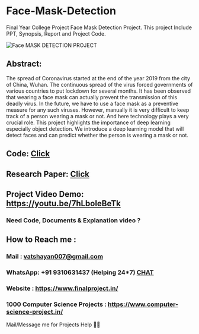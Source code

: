 # Face-Mask-Detection
Final Year College Project Face Mask Detection Project. This project Include PPT, Synopsis, Report and Project Code. 

![Face MASK DETECTION PROJECT](https://user-images.githubusercontent.com/28294942/138277543-cbc3704d-945b-4e10-851f-872b0bba24dc.gif)


## Abstract: 

The spread of Coronavirus started at the end of the year 2019 from the city of China, Wuhan. The continuous spread of the virus forced governments of various countries to put lockdown for several months. It has been observed that wearing a face mask can actually prevent the transmission of this deadly virus. In the future, we have to use a face mask as a preventive measure for any such viruses. However, manually it is very difficult to keep track of a person wearing a mask or not. And here technology plays a very crucial role. This project highlights the importance of deep learning especially object detection. We introduce a deep learning model that will detect faces and can predict whether the person is wearing a mask or not.

## Code: **[Click](https://github.com/Vatshayan/Face-Mask-Detection-Project/blob/main/Face_Mask_detection_in_Code_.ipynb)**

## Research Paper: [Click](https://www.irjet.net/archives/V7/i11/IRJET-V7I11216.pdf)

## Project Video Demo: https://youtu.be/7hLboIeBeTk 


### Need Code, Documents & Explanation video ? 

## How to Reach me :

### Mail : vatshayan007@gmail.com 

### WhatsApp: **+91 9310631437** (Helping 24*7) **[CHAT](https://wa.me/message/CHWN2AHCPMAZK1)** 

### Website : https://www.finalproject.in/

### 1000 Computer Science Projects : https://www.computer-science-project.in/

Mail/Message me for Projects Help 🙏🏻


